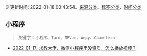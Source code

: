 :alarm_clock: 更新时间: 2022-01-18 00:43:54。[来源分类](../README.md)、[标签分类](../TAGS.md)、[时间分类](../TIMELINE.md)

## 小程序


> 关键字：`小程序`、`Taro`、`MPVue`、`Wepy`、`Chameleon`



- [2022-01-17-求教大佬，微信小程序里没资质，怎么播放视频？](https://www.v2ex.com/t/828888) 
